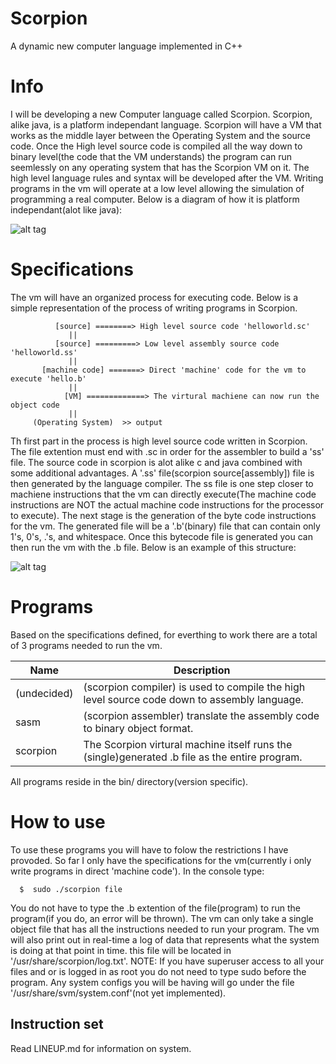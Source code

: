 # Scorpion
A dynamic new computer language implemented in C++ 

# Info
I will be developing a new Computer language called Scorpion. Scorpion, alike java, is a platform independant language. Scorpion will have a VM that works as the middle layer between the Operating System and the source code. Once the High level source code is compiled all the way down to binary level(the code that the VM understands) the program can run seemlessly on any operating system that has the Scorpion VM on it. The high level language rules and syntax will be developed after the VM. Writing programs in the vm will operate at a low level allowing the simulation of programming a real computer. Below is a diagram of how it is platform independant(alot like java):

![alt tag](https://github.com/AndroDevcd/Scorpion/blob/master/Diagrams/platfom_execution.png)

# Specifications
The vm will have an organized process for executing code. Below is a simple representation of the process of writing programs in Scorpion.

              [source] ========> High level source code 'helloworld.sc'
                 ||
              [source] =========> Low level assembly source code 'helloworld.ss'
                 ||
           [machine code] =======> Direct 'machine' code for the vm to execute 'hello.b'
                 ||
                [VM] =============> The virtural machiene can now run the object code
                 ||
         (Operating System)  >> output
           
Th first part in the process is high level source code written in Scorpion. The file extention must end with .sc in order for the assembler to build a 'ss' file. The source code in scorpion is alot alike c and java combined with some additional advantages. A '.ss' file(scorpion source[assembly]) file is then generated by the language compiler. The ss file is one step closer to machiene instructions that the vm can directly execute(The machine code instructions are NOT the actual machine code instructions for the processor to execute). The next stage is the generation of the byte code instructions for the vm. The generated file will be a '.b'(binary) file that can contain only 1's, 0's, .'s, and whitespace. Once this bytecode file is generated you can then run the vm with the .b file. Below is an example of this structure:



![alt tag](https://github.com/AndroDevcd/Scorpion/blob/master/Diagrams/source_to_bytecode.png)


# Programs
Based on the specifications defined, for everthing to work there are a total of 3 programs needed to run the vm.

Name | Description
---- | -----------
(undecided) | (scorpion compiler) is used to compile the high level source code down to assembly language.
sasm | (scorpion assembler) translate the assembly code to binary object format.
scorpion | The Scorpion virtural machine itself runs the (single)generated .b file as the entire program.

All programs reside in the bin/ directory(version specific).

# How to use
To use these programs you will have to folow the restrictions I have provoded. So far I only have the specifications for the vm(currently i only write programs in direct 'machine code').
In the console type:

      $  sudo ./scorpion file
 
You do not have to type the .b extention of the file(program) to run the program(if you do, an error will be thrown).
The vm can only take a single object file that has all the instructions needed to run your program. The vm will also print out in real-time a log of data that represents what the system is doing at that point in time. this file will be located in '/usr/share/scorpion/log.txt'. NOTE: If you have superuser access to all your files and or is logged in as root you do not need to type sudo before the program. Any system configs you will be having will go under the file '/usr/share/svm/system.conf'(not yet implemented).

## Instruction set
Read LINEUP.md for information on system.


